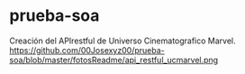 # prueba-soa

Creación del APIrestful de Universo Cinematografico Marvel.
https://github.com/00Josexyz00/prueba-soa/blob/master/fotosReadme/api_restful_ucmarvel.png
